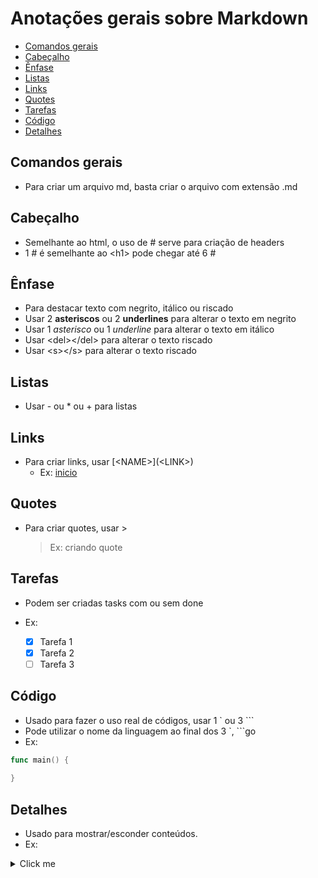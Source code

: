 # Anotações gerais sobre Markdown

- [Comandos gerais](#comandos-gerais)
- [Cabeçalho](#cabeçalho)
- [Ênfase](#ênfase)
- [Listas](#listas)
- [Links](#links)
- [Quotes](#quotes)
- [Tarefas](#tarefas)
- [Código](#código)
- [Detalhes](#detalhes)

## Comandos gerais
- Para criar um arquivo md, basta criar o arquivo com extensão .md

## Cabeçalho
- Semelhante ao html, o uso de # serve para criação de headers
- 1 # é semelhante ao \<h1\> pode chegar até 6 #

## Ênfase
- Para destacar texto com negrito, itálico ou riscado
- Usar 2 **asteriscos** ou 2 __underlines__ para alterar o texto em negrito
- Usar 1 *asterisco* ou 1 _underline_ para alterar o texto em itálico
- Usar \<del\>\</del\> para alterar o texto riscado
- Usar \<s\>\</s\> para alterar o texto riscado

## Listas
- Usar - ou * ou + para listas

## Links
- Para criar links, usar \[\<NAME>\]\(\<LINK>\)
    - Ex: [inicio](#comandos-gerais)

## Quotes
- Para criar quotes, usar >
    > Ex: criando quote

## Tarefas
- Podem ser criadas tasks com ou sem done
- Ex:

    - [x] Tarefa 1
    - [x] Tarefa 2
    - [ ] Tarefa 3

## Código
- Usado para fazer o uso real de códigos, usar 1 ` ou 3 ```
- Pode utilizar o nome da linguagem ao final dos 3 `, ```go
- Ex:
```go
func main() {
    
}
```

## Detalhes
- Usado para mostrar/esconder conteúdos.
- Ex:
<details>
  <summary>Click me</summary>

  ### Heading
  1. Foo
  2. Bar
     * Baz
     * Qux
</details>